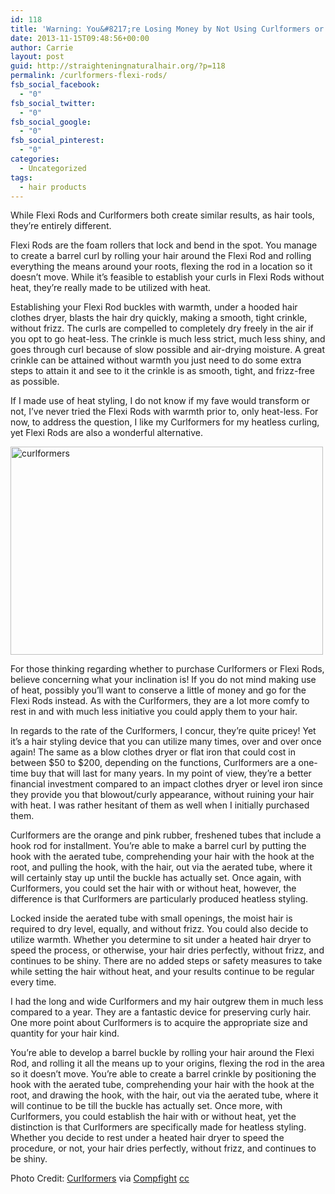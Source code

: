 ```yaml
---
id: 118
title: 'Warning: You&#8217;re Losing Money by Not Using Curlformers or Flexi Rods'
date: 2013-11-15T09:48:56+00:00
author: Carrie
layout: post
guid: http://straighteningnaturalhair.org/?p=118
permalink: /curlformers-flexi-rods/
fsb_social_facebook:
  - "0"
fsb_social_twitter:
  - "0"
fsb_social_google:
  - "0"
fsb_social_pinterest:
  - "0"
categories:
  - Uncategorized
tags:
  - hair products
---
```

While Flexi Rods and Curlformers both create similar results, as hair tools, they&#8217;re entirely different.



Flexi Rods are the foam rollers that lock and bend in the spot. You manage to create a barrel curl by rolling your hair around the Flexi Rod and rolling everything the means around your roots, flexing the rod in a location so it doesn&#8217;t move. While it&#8217;s feasible to establish your curls in Flexi Rods without heat, they&#8217;re really made to be utilized with heat.

Establishing your Flexi Rod buckles with warmth, under a hooded hair clothes dryer, blasts the hair dry quickly, making a smooth, tight crinkle, without frizz. The curls are compelled to completely dry freely in the air if you opt to go heat-less. The crinkle is much less strict, much less shiny, and goes through curl because of slow possible and air-drying moisture. A great crinkle can be attained without warmth you just need to do some extra steps to attain it and see to it the crinkle is as smooth, tight, and frizz-free as possible.

If I made use of heat styling, I do not know if my fave would transform or not, I&#8217;ve never tried the Flexi Rods with warmth prior to, only heat-less. For now, to address the question, I like my Curlformers for my heatless curling, yet Flexi Rods are also a wonderful alternative.

<img class="aligncenter size-full wp-image-120" src="http://straighteningnaturalhair.org/wp-content/uploads/2013/11/4514303980_e2c597e7dd.jpg" alt="curlformers" width="500" height="333" srcset="http://straighteningnaturalhair.org/wp-content/uploads/2013/11/4514303980_e2c597e7dd.jpg 500w, http://straighteningnaturalhair.org/wp-content/uploads/2013/11/4514303980_e2c597e7dd-300x199.jpg 300w" sizes="(max-width: 500px) 100vw, 500px" />

For those thinking regarding whether to purchase Curlformers or Flexi Rods, believe concerning what your inclination is! If you do not mind making use of heat, possibly you&#8217;ll want to conserve a little of money and go for the Flexi Rods instead. As with the Curlformers, they are a lot more comfy to rest in and with much less initiative you could apply them to your hair.

In regards to the rate of the Curlformers, I concur, they&#8217;re quite pricey! Yet it&#8217;s a hair styling device that you can utilize many times, over and over once again! The same as a blow clothes dryer or flat iron that could cost in between $50 to $200, depending on the functions, Curlformers are a one-time buy that will last for many years. In my point of view, they&#8217;re a better financial investment compared to an impact clothes dryer or level iron since they provide you that blowout/curly appearance, without ruining your hair with heat. I was rather hesitant of them as well when I initially purchased them.

Curlformers are the orange and pink rubber, freshened tubes that include a hook rod for installment. You&#8217;re able to make a barrel curl by putting the hook with the aerated tube, comprehending your hair with the hook at the root, and pulling the hook, with the hair, out via the aerated tube, where it will certainly stay up until the buckle has actually set. Once again, with Curlformers, you could set the hair with or without heat, however, the difference is that Curlformers are particularly produced heatless styling.

Locked inside the aerated tube with small openings, the moist hair is required to dry level, equally, and without frizz. You could also decide to utilize warmth. Whether you determine to sit under a heated hair dryer to speed the process, or otherwise, your hair dries perfectly, without frizz, and continues to be shiny. There are no added steps or safety measures to take while setting the hair without heat, and your results continue to be regular every time.

I had the long and wide Curlformers and my hair outgrew them in much less compared to a year. They are a fantastic device for preserving curly hair. One more point about Curlformers is to acquire the appropriate size and quantity for your hair kind.

You&#8217;re able to develop a barrel buckle by rolling your hair around the Flexi Rod, and rolling it all the means up to your origins, flexing the rod in the area so it doesn&#8217;t move. You&#8217;re able to create a barrel crinkle by positioning the hook with the aerated tube, comprehending your hair with the hook at the root, and drawing the hook, with the hair, out via the aerated tube, where it will continue to be till the buckle has actually set. Once more, with Curlformers, you could establish the hair with or without heat, yet the distinction is that Curlformers are specifically made for heatless styling. Whether you decide to rest under a heated hair dryer to speed the procedure, or not, your hair dries perfectly, without frizz, and continues to be shiny.

Photo Credit: [Curlformers](http://www.flickr.com/photos/49200002@N05/4514303980/) via [Compfight](http://compfight.com) [cc](http://www.flickr.com/help/general/#147)